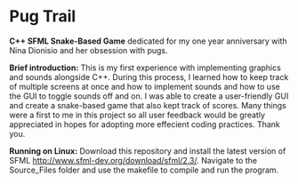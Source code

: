 # Pug Trail
**C++ SFML Snake-Based Game**
dedicated for my one year anniversary with Nina Dionisio and her obsession with pugs.

**Brief introduction:**
This is my first experience with implementing graphics and sounds alongside C++. During this process, I learned how to keep track of multiple screens at once and how to implement sounds and how to use the GUI to toggle sounds off and on. I was able to create a user-friendly GUI and create a snake-based game that also kept track of scores. Many things were a first to me in this project so all user feedback would be greatly appreciated in hopes for adopting more effecient coding practices. Thank you.

**Running on Linux:**
Download this repository and install the latest version of SFML http://www.sfml-dev.org/download/sfml/2.3/. Navigate to the Source_Files folder and use the makefile to compile and run the program.

